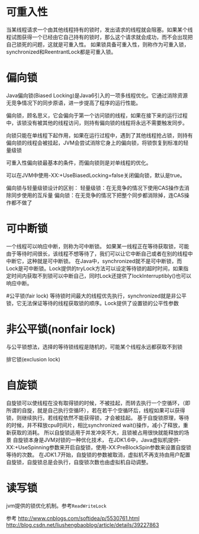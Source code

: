 

# 可重入性
当某线程请求一个由其他线程持有的锁时，发出请求的线程就会阻塞。如果某个线程试图获得一个已经由它自己持有的锁时，那么这个请求就会成功，而不会出现把自己锁死的问题，这就是可重入性。
如果锁具备可重入性，则称作为可重入锁，synchronized和ReentrantLock都是可重入锁。

# 偏向锁
Java偏向锁(Biased Locking)是Java6引入的一项多线程优化。它通过消除资源无竞争情况下的同步原语，进一步提高了程序的运行性能。

偏向锁，顾名思义，它会偏向于第一个访问锁的线程，如果在接下来的运行过程中，该锁没有被其他的线程访问，则持有偏向锁的线程将永远不需要触发同步。

向锁只能在单线程下起作用，如果在运行过程中，遇到了其他线程抢占锁，则持有偏向锁的线程会被挂起，JVM会尝试消除它身上的偏向锁，将锁恢复到标准的轻量级锁

可重入性偏向锁最基本的条件，而偏向锁则是对单线程的优化。

可以在JVM中使用-XX:+UseBiasedLocking=false关闭偏向锁，默认是true。

偏向锁与轻量级锁设计的区别：
轻量级锁：在无竞争的情况下使用CAS操作去消除同步使用的互斥量
偏向锁：在无竞争的情况下把整个同步都消除掉，连CAS操作都不做了


# 可中断锁
一个线程可以响应中断，则称为可中断锁。
如果某一线程正在等待获取锁，可能由于等待时间很长，该线程不想等待了，我们可以让它中断自己或者在别的线程中中断它，这种就是可中断锁。
在Java中，synchronized就不是可中断锁，而Lock是可中断锁。Lock提供的tryLock方法可以设定等待锁的超时时间，如果指定时间内获取不到锁可以中断自己，同时Lock还提供了lockInterruptibly()也可以响应中断。

#公平锁(fair lock)
等待锁时间最大的线程优先执行，synchronized就是非公平锁，它无法保证等待的线程获取锁的顺序。Lock提供了设置锁的公平性参数

# 非公平锁(nonfair lock)
与公平锁想法，选择的等待锁线程是随机的，可能某个线程永远都获取不到锁

排它锁(exclusion lock)


# 自旋锁
自旋锁可以使线程在没有取得锁的时候，不被挂起，而转去执行一个空循环，（即所谓的自旋，就是自己执行空循环），若在若干个空循环后，线程如果可以获得锁，则继续执行。若线程依然不能获得锁，才会被挂起。
基于自旋锁原理，等待的时候，并不释放cpu时间片，相比synchronized  wait()操作，减小了释放，重新获取的消耗。 所以自旋锁适用于并发冲突不大，且锁被占用很快就能释放的场景
自旋锁本身是JVM对锁的一种优化技术，
在JDK1.6中，Java虚拟机提供-XX:+UseSpinning参数来开启自旋锁，使用-XX:PreBlockSpin参数来设置自旋锁等待的次数。
在JDK1.7开始，自旋锁的参数被取消，虚拟机不再支持由用户配置自旋锁，自旋锁总是会执行，自旋锁次数也由虚拟机自动调整。

# 读写锁
jvm提供的锁优化机制。参考`ReadWriteLock`



参考
<http://www.cnblogs.com/softidea/p/5530761.html>
<http://blog.csdn.net/liushengbaoblog/article/details/39227863>

